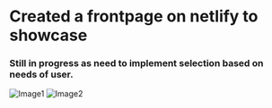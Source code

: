 # Created a frontpage on netlify to showcase
### Still in progress as need to implement selection based on needs of user.

![Image1](https://github.com/koparion/Random_Password_Generator/assets/81392804/f90ab59b-fde2-406d-a9e2-928742e872fe)
![Image2](https://github.com/koparion/Random_Password_Generator/assets/81392804/dbfb03a0-105a-4bdd-9377-7dbc896e431c)
